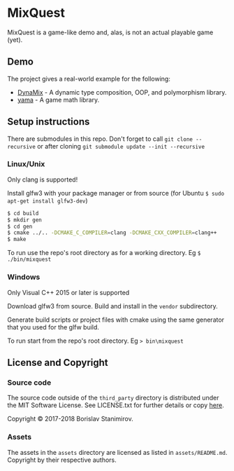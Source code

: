 MixQuest
========

MixQuest is a game-like demo and, alas, is not an actual playable game (yet).

## Demo

The project gives a real-world example for the following:

* [DynaMix](https://github.com/iboB/dynamix) - A dynamic type composition, OOP, and polymorphism library.
* [yama](https://github.com/iboB/yama) - A game math library.

## Setup instructions

There are submodules in this repo. Don't forget to call `git clone --recursive` or after cloning `git submodule update --init --recursive`

### Linux/Unix

Only clang is supported!

Install glfw3 with your package manager or from source (for Ubuntu `$ sudo apt-get install glfw3-dev`)

```bash
$ cd build
$ mkdir gen
$ cd gen
$ cmake ../.. -DCMAKE_C_COMPILER=clang -DCMAKE_CXX_COMPILER=clang++
$ make
```

To run use the repo's root directory as for a working directory. Eg `$ ./bin/mixquest`

### Windows

Only Visual C++ 2015 or later is supported

Download glfw3 from source. Build and install in the `vendor` subdirectory.

Generate build scripts or project files with cmake using the same generator that you used for the glfw build.

To run start from the repo's root directory. Eg `> bin\mixquest`

## License and Copyright

### Source code

The source code outside of the `third_party` directory is distributed under the MIT Software License. See LICENSE.txt for further details or copy [here](http://opensource.org/licenses/MIT).

Copyright &copy; 2017-2018 Borislav Stanimirov.

### Assets

The assets in the `assets` directory are licensed as listed in `assets/README.md`. Copyright by their respective authors.

